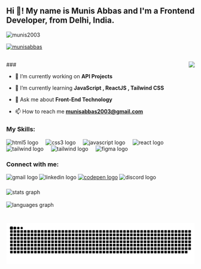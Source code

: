 <h2 align="left">Hi 👋! My name is Munis Abbas and I'm a Frontend Developer, from Delhi, India.</h2>

<p align="left"> <img src="https://komarev.com/ghpvc/?username=munis2003&label=Profile%20views&color=0e75b6&style=flat" alt="munis2003" /> </p>

<a href="https://linkedin.com/in/munisabbas" target="blank"><img align="center" src="https://img.shields.io/badge/CONNECT @ MUNISABBAS-0077B5?style=for-the-badge&logo=linkedin&logoColor=white" alt="munisabbas" /></a>
</p>
<br>
###
<img align="right" height="160" src="https://user-images.githubusercontent.com/69011963/137184767-79a13ec7-1bb3-4341-a6da-3a149c9c159a.gif"/>

- 🔭 I’m currently working on **API Projects**

- 🌱 I’m currently learning **JavaScript , ReactJS , Tailwind CSS**

- 💬 Ask me about **Front-End Technology**

- 📫 How to reach me **munisabbas2003@gmail.com**
###


###
<h3 align="left">My Skills:</h3>
<div align="left">
    <img src="https://cdn.jsdelivr.net/gh/devicons/devicon/icons/html5/html5-original.svg" height="30" alt="html5 logo"  />
  <img width="12" />
  <img src="https://cdn.jsdelivr.net/gh/devicons/devicon/icons/css3/css3-original.svg" height="30" alt="css3 logo"  />
  <img width="12" />
  <img src="https://cdn.jsdelivr.net/gh/devicons/devicon/icons/javascript/javascript-original.svg" height="30" alt="javascript logo"  />
  <img width="12" />
  <img src="https://cdn.jsdelivr.net/gh/devicons/devicon/icons/react/react-original.svg" height="30" alt="react logo"  />
    <img width="12" />
  <img src="https://cdn.worldvectorlogo.com/logos/redux.svg" height="30" alt="tailwind logo"  />
  <img width="12" />
  <img src="https://www.vectorlogo.zone/logos/tailwindcss/tailwindcss-icon.svg" height="30" alt="tailwind logo"  />
  <img width="12" />
  <img src="https://www.vectorlogo.zone/logos/figma/figma-icon.svg" height="30" alt="figma logo"  />
</div>

###
<h3 align="left">Connect with me:</h3>
<div align="left">
  <img src="https://img.shields.io/static/v1?message=Gmail&logo=gmail&label=&color=D14836&logoColor=white&labelColor=&style=for-the-badge" height="35" alt="gmail logo"  />
  <img src="https://img.shields.io/static/v1?message=LinkedIn&logo=linkedin&label=&color=0077B5&logoColor=white&labelColor=&style=for-the-badge" height="35" alt="linkedin logo"  />
  <a href="https://codepen.io/@munis-abbas" target="blank"><img src="https://img.shields.io/badge/Codepen-ffffff?style=for-the-badge&logo=codepen&logoColor=black" height="35" alt="codepen logo" /></a> 
  <img src="https://img.shields.io/static/v1?message=Discord&logo=discord&label=&color=7289DA&logoColor=white&labelColor=&style=for-the-badge" height="35" alt="discord logo"  />
 
</div>

###
<div align="left">
  <img src="https://github-readme-stats.vercel.app/api?username=Munis2003&hide_title=false&hide_rank=false&show_icons=true&include_all_commits=true&count_private=true&disable_animations=false&theme=dracula&locale=en&hide_border=false" height="150" alt="stats graph"  />
  <br>
  <br>
  <img src="https://github-readme-stats.vercel.app/api/top-langs?username=Munis2003&locale=en&hide_title=false&layout=compact&card_width=320&langs_count=5&theme=dracula&hide_border=false" height="150" alt="languages graph"  />
</div>

###

<br clear="both">

<img src="https://raw.githubusercontent.com/Munis2003/Munis2003/output/snake.svg" alt="Snake animation" />

###
